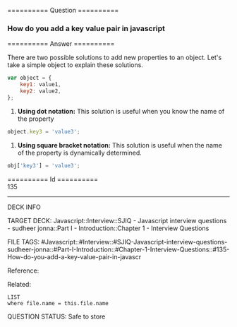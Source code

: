 ========== Question ==========  

### How do you add a key value pair in javascript  

========== Answer ==========  

There are two possible solutions to add new properties to an object. Let's take a simple object to explain these solutions.

```javascript
var object = {
    key1: value1,
    key2: value2,
};
```

1. **Using dot notation:** This solution is useful when you know the name of the property

```javascript
object.key3 = 'value3';
```

1. **Using square bracket notation:** This solution is useful when the name of the property is dynamically determined.

```javascript
obj['key3'] = 'value3';
```

========== Id ==========  
135

---

DECK INFO

TARGET DECK: Javascript::Interview::SJIQ - Javascript interview questions - sudheer jonna::Part I - Introduction::Chapter 1 - Interview Questions

FILE TAGS: #Javascript::#Interview::#SJIQ-Javascript-interview-questions-sudheer-jonna::#Part-I-Introduction::#Chapter-1-Interview-Questions::#135-How-do-you-add-a-key-value-pair-in-javascr

Reference:

Related:

```dataview
LIST
where file.name = this.file.name
```

QUESTION STATUS: Safe to store
